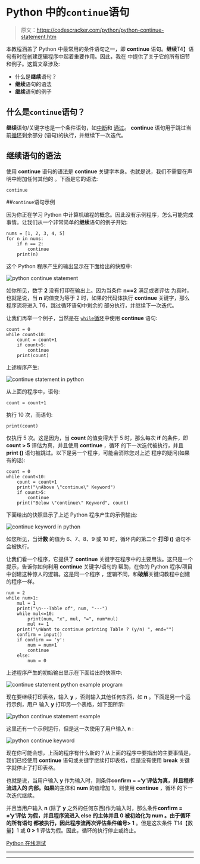 # Python 中的`continue`语句

> 原文：<https://codescracker.com/python/python-continue-statement.htm>

本教程涵盖了 Python 中最常用的条件语句之一，即 **continue** 语句。**继续**T4】语句有时在创建逻辑程序中起着重要作用。因此，我在 中提供了关于它的所有细节和例子。这篇文章涉及:

*   什么是**继续**语句？
*   **继续**语句的语法
*   **继续**语句的例子

## 什么是`continue`语句？

**继续**语句/关键字也是一个条件语句，如[中断](/python/python-break-statement.htm)和 [通过](/python/python-pass-statement.htm)。 **continue** 语句用于跳过当前[循环](/python/python-loops.htm)剩余部分 (语句)的执行，并继续下一次迭代。

## 继续语句的语法

使用 **continue** 语句的语法是 **continue** 关键字本身。也就是说，我们不需要在声明中附加任何其他的 。下面是它的语法:

```
continue
```

##`continue`语句示例

因为你正在学习 Python 中计算机编程的概念。因此没有示例程序，怎么可能完成事情。让我们从一个非常简单的**继续**语句的例子开始:

```
nums = [1, 2, 3, 4, 5]
for n in nums:
    if n == 2:
        continue
    print(n)
```

这个 Python 程序产生的输出显示在下面给出的快照中:

![python continue statement](img/45706812f0acdd87255c3265cf6a0a93.png)

如你所见，数字 **2** 没有打印在输出上。因为当条件 **n==2** 满足或者评估 为真时，也就是说，当 **n** 的值变为等于 2 时，如果的代码体执行 **continue** 关键字，那么程序流将进入 T6，跳过循环语句中剩余的 部分执行，并继续下一次迭代。

让我们再举一个例子，当然是在 [`while`循环](/python/python-while-loop.htm)中使用 **continue** 语句:

```
count = 0
while count<10:
    count = count+1
    if count>5:
        continue
    print(count)
```

上述程序产生:

![continue statement in python](img/d9670039d2800684db4743adce4a6e8c.png)

从上面的程序中，语句:

```
count = count+1
```

执行 10 次，而语句:

```
print(count)
```

仅执行 5 次。这是因为，当 **count** 的值变得大于 5 时，那么每次 **if** 的条件，即 **count > 5** 评估为真，并且使用 **continue** ，循环 的下一次迭代被执行，并且 **print ()** 语句被跳过。以下是另一个程序，可能会消除您对上述 程序的疑问(如果有的话):

```
count = 0
while count<10:
    count = count+1
    print("\nAbove \"continue\" Keyword")
    if count>5:
        continue
    print("Below \"continue\" Keyword", count)
```

下面给出的快照显示了上述 Python 程序产生的示例输出:

![continue keyword in python](img/b006751ceb6e154ccfbf3b09b6f7fcc9.png)

如您所见，当**计数** 的值为 6、7、8、9 或 10 时，循环内的第二个 **打印 ()** 语句不会被执行。

让我们看一个程序，它提供了 **continue** 关键字在程序中的主要用法。这只是一个提示，告诉你如何利用 **continue** 关键字/语句的 帮助，在你的 Python 程序/项目中创建这种惊人的逻辑。这是同一个程序 ，逻辑不同，和**破解**关键词教程中创建的程序一样。

```
num = 2
while num>1:
    mul = 1
    print("\n---Table of", num, "---")
    while mul<=10:
        print(num, "x", mul, "=", num*mul)
        mul += 1
    print("\nWant to continue printing Table ? (y/n) ", end="")
    confirm = input()
    if confirm == 'y':
        num = num+1
        continue
    else:
        num = 0
```

上述程序产生的初始输出显示在下面给出的快照中:

![continue statement python example program](img/26fe5eff20bf444ff020d857d7196ac1.png)

现在要继续打印表格，输入 **y** ，否则输入其他任何东西，如 **n** 。下面是另一个运行示例，用户 输入 **y** 打印另一个表格，如下图所示:

![python continue statement example](img/c21e1bfb488d694ce77f120fb5804cac.png)

这里还有一个示例运行，但是这一次使用了用户输入 **n** :

![python continue keyword](img/9796167e2d532a3ddf8bf1b9b1b224a1.png)

现在你可能会想，上面的程序有什么新的？从上面的程序中要指出的主要事情是，我们已经使用 **continue** 语句或关键字继续打印表格，但是没有使用 **break** 关键字就停止了打印表格。

也就是说，当用户输入 **y** 作为输入时，则条件**confirm = =‘y’**评估为真，并且程序流进入**的 内部。如果**的主体和 **num** 的值增加 1，则使用 **continue** ，循环 的下一次迭代继续。

并且当用户输入 **n** (除了 **y** 之外的任何东西)作为输入时，那么条件**confirm = =‘y’**评估 为假，并且程序流进入 **else** 的主体并且 **0** 被初始化为 **num** 。由于循环的所有语句 都被执行，因此程序流再次评估条件**编号> 1** 。但是这次条件 T14【数量】1 或 **0 > 1** 评估为假。因此，循环的执行停止或终止。

[Python 在线测试](/exam/showtest.php?subid=10)

* * *

* * *